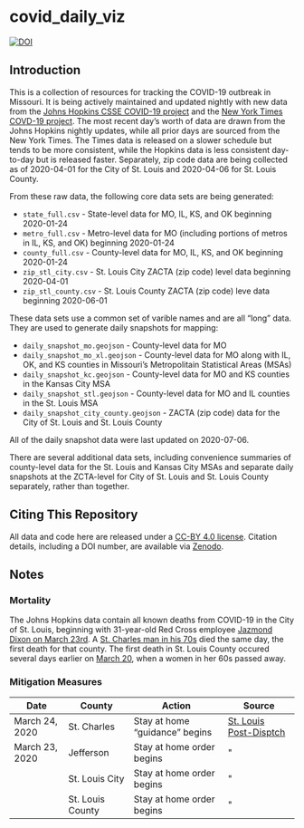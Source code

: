 covid\_daily\_viz
================

[![DOI](https://zenodo.org/badge/249867864.svg)](https://zenodo.org/badge/latestdoi/249867864)

## Introduction

This is a collection of resources for tracking the COVID-19 outbreak in
Missouri. It is being actively maintained and updated nightly with new
data from the [Johns Hopkins CSSE COVID-19
project](https://github.com/CSSEGISandData/COVID-19) and the [New York
Times COVD-19 project](https://github.com/nytimes/covid-19-data). The
most recent day’s worth of data are drawn from the Johns Hopkins nightly
updates, while all prior days are sourced from the New York Times. The
Times data is released on a slower schedule but tends to be more
consistent, while the Hopkins data is less consistent day-to-day but is
released faster. Separately, zip code data are being collected as of
2020-04-01 for the City of St. Louis and 2020-04-06 for St. Louis
County.

From these raw data, the following core data sets are being generated:

  - `state_full.csv` - State-level data for MO, IL, KS, and OK beginning
    2020-01-24
  - `metro_full.csv` - Metro-level data for MO (including portions of
    metros in IL, KS, and OK) beginning 2020-01-24
  - `county_full.csv` - County-level data for MO, IL, KS, and OK
    beginning 2020-01-24
  - `zip_stl_city.csv` - St. Louis City ZACTA (zip code) level data
    beginning 2020-04-01
  - `zip_stl_county.csv` - St. Louis County ZACTA (zip code) leve data
    beginning 2020-06-01

These data sets use a common set of varible names and are all “long”
data. They are used to generate daily snapshots for mapping:

  - `daily_snapshot_mo.geojson` - County-level data for MO
  - `daily_snapshot_mo_xl.geojson` - County-level data for MO along with
    IL, OK, and KS counties in Missouri’s Metropolitain Statistical
    Areas (MSAs)
  - `daily_snapshot_kc.geojson` - County-level data for MO and KS
    counties in the Kansas City MSA
  - `daily_snapshot_stl.geojson` - County-level data for MO and IL
    counties in the St. Louis MSA
  - `daily_snapshot_city_county.geojson` - ZACTA (zip code) data for the
    City of St. Louis and St. Louis County

All of the daily snapshot data were last updated on 2020-07-06.

There are several additional data sets, including convenience summaries
of county-level data for the St. Louis and Kansas City MSAs and separate
daily snapshots at the ZCTA-level for City of St. Louis and St. Louis
County separately, rather than together.

## Citing This Repository

All data and code here are released under a [CC-BY 4.0
license](LICENSE). Citation details, including a DOI number, are
available via [Zenodo](https://zenodo.org/badge/latestdoi/249867864).

## Notes

### Mortality

The Johns Hopkins data contain all known deaths from COVID-19 in the
City of St. Louis, beginning with 31-year-old Red Cross employee
[Jazmond Dixon on
March 23rd](https://www.kmov.com/news/jazmond-dixon-city-s-first-covid--death-was-hardworking/article_e1ce066a-6d3a-11ea-9780-cf42a4d49ace.html).
A [St. Charles man in
his 70s](https://www.stltoday.com/news/local/metro/live-stl-area-coronavirus-updates-march-here-s-what-we/article_a286c517-46b2-5ac4-ac65-26ff7756aca1.html)
died the same day, the first death for that county. The first death in
St. Louis County occured several days earlier on
[March 20](https://www.stltoday.com/news/local/metro/live-stl-area-coronavirus-updates-march-here-s-what-we/article_183103d8-d6ed-5f64-8f0d-a990479266b5.html),
when a women in her 60s passed away.

### Mitigation Measures

| Date           | County           | Action                         | Source                                                                                                                                                                       |
| -------------- | ---------------- | ------------------------------ | ---------------------------------------------------------------------------------------------------------------------------------------------------------------------------- |
| March 24, 2020 | St. Charles      | Stay at home “guidance” begins | [St. Louis Post-Disptch](https://www.stltoday.com/news/local/metro/live-stl-area-coronavirus-updates-march-here-s-what-we/article_a286c517-46b2-5ac4-ac65-26ff7756aca1.html) |
| March 23, 2020 | Jefferson        | Stay at home order begins      | "                                                                                                                                                                            |
|                | St. Louis City   | Stay at home order begins      | "                                                                                                                                                                            |
|                | St. Louis County | Stay at home order begins      | "                                                                                                                                                                            |
